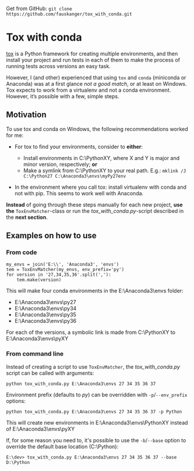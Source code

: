 [tox]: https://tox.readthedocs.io

Get from GitHub: ``git clone https://github.com/fauskanger/tox_with_conda.git``

# Tox with conda

[tox][tox] is a Python framework for creating multiple environments, and then install your project and run tests in each of them to make the process of running tests across versions an easy task.

However, I (and other) experienced that using ``tox`` and ``conda`` (miniconda or Anaconda) was at a first glance _not a good match_, or at least on Windows. Tox expects to work from a virtualenv and not a conda environment. However, it’s possible with a few, simple steps.

## Motivation
To use tox and conda on Windows, the following recommendations worked for me:

 - For tox to find your environments, consider to __either__:
    - Install environments in C:\PythonXY, where X and Y is major and minor version, respectively; __or__
    - Make a symlink from C:\PythonXY to your real path. E.g.: ``mklink /J C:\Python27 C:\Anaconda3\envs\myPy27env``

 - In the environment where you call tox: install virtualenv with conda and not with pip. This seems to work well with Anaconda.

__Instead__ of going through these steps manually for each new project, __use the__ ``ToxEnvMatcher``-class or run the _tox\_with\_conda.py_-script described in the __next section__.


## Examples on how to use

### From code

    my_envs = join('E:\\', 'Anaconda3', 'envs')
    tem = ToxEnvMatcher(my_envs, env_prefix='py')
    for version in '27,34,35,36'.split(','):
        tem.make(version)
        
This will make four conda environments in the E:\Anaconda3\envs folder:
 
 - E:\Anaconda3\envs\py27 
 - E:\Anaconda3\envs\py34 
 - E:\Anaconda3\envs\py35 
 - E:\Anaconda3\envs\py36
 
 For each of the versions, a symbolic link is made from C:\PythonXY to E:\Anaconda3\envs\pyXY

### From command line
Instead of creating a script to use ``ToxEnvMatcher``, the _tox\_with\_conda.py_ script can be called with arguments:

    python tox_with_conda.py E:\Anaconda3\envs 27 34 35 36 37
    
Environment prefix (defaults to _py_) can be overridden with ``-p``/``--env_prefix`` options:

    python tox_with_conda.py E:\Anaconda3\envs 27 34 35 36 37 -p Python
    
This will create new environments in E:\Anaconda3\envs\PythonXY instead of E:\Anaconda3\envs\pyXY
    
If, for some reason you need to, it's possible to use the ``-b``/``--base`` 
option to override the default base location (C:\Python):

    E:\dev> tox_with_conda.py E:\Anaconda3\envs 27 34 35 36 37 --base D:\Python
